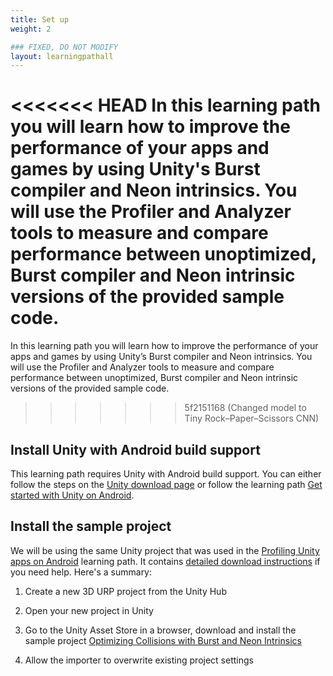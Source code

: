 ```yaml
---
title: Set up
weight: 2

### FIXED, DO NOT MODIFY
layout: learningpathall
---
```


<<<<<<< HEAD
In this learning path you will learn how to improve the performance of your apps and games by using Unity's Burst compiler and Neon intrinsics. You will use the Profiler and Analyzer tools to measure and compare performance between unoptimized, Burst compiler and Neon intrinsic versions of the provided sample code.
=======
In this learning path you will learn how to improve the performance of your apps and games by using Unity’s Burst compiler and Neon intrinsics. You will use the Profiler and Analyzer tools to measure and compare performance between unoptimized, Burst compiler and Neon intrinsic versions of the provided sample code.
>>>>>>> 5f2151168 (Changed model to Tiny Rock–Paper–Scissors CNN)

## Install Unity with Android build support
This learning path requires Unity with Android build support. You can either follow the steps on the [Unity download page](https://unity.com/download) or follow the learning path [Get started with Unity on Android](/learning-paths/mobile-graphics-and-gaming/get-started-with-unity-on-android).

## Install the sample project
We will be using the same Unity project that was used in the [Profiling Unity apps on Android](/learning-paths/mobile-graphics-and-gaming/profiling-unity-apps-on-android) learning path. It contains [detailed download instructions](/learning-paths/mobile-graphics-and-gaming/profiling-unity-apps-on-android/2-preparation) if you need help. Here's a summary:

1. Create a new 3D URP project from the Unity Hub

1. Open your new project in Unity

1. Go to the Unity Asset Store in a browser, download and install the sample project [Optimizing Collisions with Burst and Neon Intrinsics](https://assetstore.unity.com/packages/essentials/tutorial-projects/optimizing-collisions-with-burst-and-neon-intrinsics-196303)

1. Allow the importer to overwrite existing project settings
